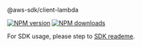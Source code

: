 @aws-sdk/client-lambda

[![NPM version](https://img.shields.io/npm/v/@aws-sdk/client-lambda/beta.svg)](https://www.npmjs.com/package/@aws-sdk/client-lambda)
[![NPM downloads](https://img.shields.io/npm/dm/@aws-sdk/client-lambda.svg)](https://www.npmjs.com/package/@aws-sdk/client-lambda)

For SDK usage, please step to [SDK reademe](https://github.com/aws/aws-sdk-js-v3).
